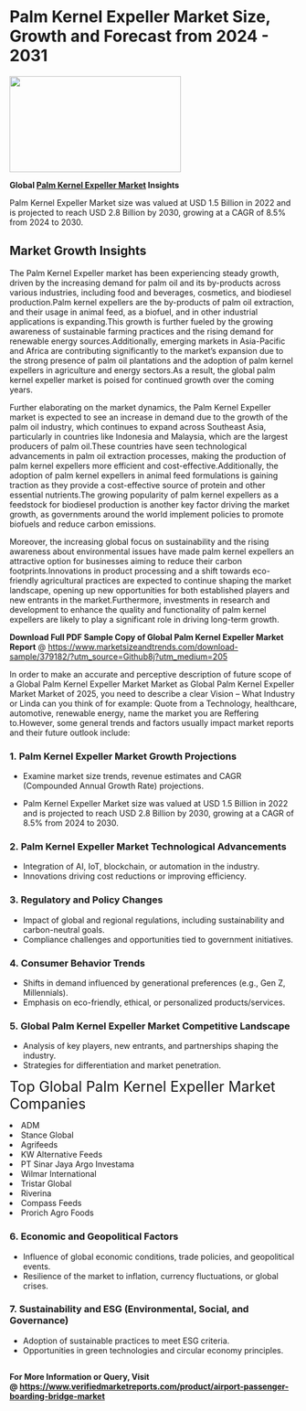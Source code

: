 <H1>Palm Kernel Expeller Market Size, Growth and Forecast from 2024 - 2031</H1><img class="aligncenter size-medium wp-image-584254" src="https://thirdeyenews.in/wp-content/uploads/2024/09/Global-Market-Research-300x168.jpeg" alt="" width="300" height="168" /><p><strong>Global&nbsp;<a href="https://www.marketsizeandtrends.com/download-sample/379182/?utm_source=Github8j?utm_medium=205">Palm Kernel Expeller Market</a> Insights</strong></p><p>Palm Kernel Expeller Market size was valued at USD 1.5 Billion in 2022 and is projected to reach USD 2.8 Billion by 2030, growing at a CAGR of 8.5% from 2024 to 2030.</p><p><h2>Market Growth Insights</h2> <p>The Palm Kernel Expeller market has been experiencing steady growth, driven by the increasing demand for palm oil and its by-products across various industries, including food and beverages, cosmetics, and biodiesel production.Palm kernel expellers are the by-products of palm oil extraction, and their usage in animal feed, as a biofuel, and in other industrial applications is expanding.This growth is further fueled by the growing awareness of sustainable farming practices and the rising demand for renewable energy sources.Additionally, emerging markets in Asia-Pacific and Africa are contributing significantly to the market’s expansion due to the strong presence of palm oil plantations and the adoption of palm kernel expellers in agriculture and energy sectors.As a result, the global palm kernel expeller market is poised for continued growth over the coming years.</p> <p>Further elaborating on the market dynamics, the Palm Kernel Expeller market is expected to see an increase in demand due to the growth of the palm oil industry, which continues to expand across Southeast Asia, particularly in countries like Indonesia and Malaysia, which are the largest producers of palm oil.These countries have seen technological advancements in palm oil extraction processes, making the production of palm kernel expellers more efficient and cost-effective.Additionally, the adoption of palm kernel expellers in animal feed formulations is gaining traction as they provide a cost-effective source of protein and other essential nutrients.The growing popularity of palm kernel expellers as a feedstock for biodiesel production is another key factor driving the market growth, as governments around the world implement policies to promote biofuels and reduce carbon emissions.</p> <p>Moreover, the increasing global focus on sustainability and the rising awareness about environmental issues have made palm kernel expellers an attractive option for businesses aiming to reduce their carbon footprints.Innovations in product processing and a shift towards eco-friendly agricultural practices are expected to continue shaping the market landscape, opening up new opportunities for both established players and new entrants in the market.Furthermore, investments in research and development to enhance the quality and functionality of palm kernel expellers are likely to play a significant role in driving long-term growth.</p> <p><span class=""><strong>Download Full PDF Sample Copy of Global Palm Kernel Expeller Market Report</strong> @ <a href="https://www.marketsizeandtrends.com/download-sample/379182/?utm_source=Github8j?utm_medium=205" target="_blank">https://www.marketsizeandtrends.com/download-sample/379182/?utm_source=Github8j?utm_medium=205</a></span></p><p>In order to make an accurate and perceptive description of future scope of a Global&nbsp;Palm Kernel Expeller Market Market as Global&nbsp;Palm Kernel Expeller Market Market of 2025, you need to describe a clear Vision &ndash; What Industry or Linda can you think of for example: Quote from a Technology, healthcare, automotive, renewable energy, name the market you are Reffering to.However, some general trends and factors usually impact market reports and their future outlook include:</p><h3>1.&nbsp;<strong>Palm Kernel Expeller Market Growth Projections</strong></h3><ul><li>Examine market size trends, revenue estimates and CAGR (Compounded Annual Growth Rate) projections.</li><li><p>Palm Kernel Expeller Market size was valued at USD 1.5 Billion in 2022 and is projected to reach USD 2.8 Billion by 2030, growing at a CAGR of 8.5% from 2024 to 2030.</p></li></ul><h3>2.&nbsp;<strong>Palm Kernel Expeller Market Technological Advancements</strong></h3><ul><li>Integration of AI, IoT, blockchain, or automation in the industry.</li><li>Innovations driving cost reductions or improving efficiency.</li></ul><h3>3.&nbsp;<strong>Regulatory and Policy Changes</strong></h3><ul><li>Impact of global and regional regulations, including sustainability and carbon-neutral goals.</li><li>Compliance challenges and opportunities tied to government initiatives.</li></ul><h3>4.&nbsp;<strong>Consumer Behavior Trends</strong></h3><ul><li>Shifts in demand influenced by generational preferences (e.g., Gen Z, Millennials).</li><li>Emphasis on eco-friendly, ethical, or personalized products/services.</li></ul><h3>5.&nbsp;<strong>Global Palm Kernel Expeller Market Competitive Landscape</strong></h3><ul><li>Analysis of key players, new entrants, and partnerships shaping the industry.</li><li>Strategies for differentiation and market penetration.</li></ul><p data-pm-slice="1 1 []"><span style="color: inherit; font-family: inherit; font-size: 25px;">Top Global Palm Kernel Expeller Market Companies</span></p><div class="" data-test-id=""><p><li>ADM</li><li> Stance Global</li><li> Agrifeeds</li><li> KW Alternative Feeds</li><li> PT Sinar Jaya Argo Investama</li><li> Wilmar International</li><li> Tristar Global</li><li> Riverina</li><li> Compass Feeds</li><li> Prorich Agro Foods</li></p></div><h3>6.&nbsp;<strong>Economic and Geopolitical Factors</strong></h3><ul><li>Influence of global economic conditions, trade policies, and geopolitical events.</li><li>Resilience of the market to inflation, currency fluctuations, or global crises.</li></ul><h3>7.&nbsp;<strong>Sustainability and ESG (Environmental, Social, and Governance)</strong></h3><ul><li>Adoption of sustainable practices to meet ESG criteria.</li><li>Opportunities in green technologies and circular economy principles.</li></ul><h2><strong style="font-size: 14px;">For More Information or Query, Visit @&nbsp;</strong><a style="background-color: #ffffff; font-size: 14px;" href="https://www.marketsizeandtrends.com/report/palm-kernel-expeller-market/" target="_blank">https://www.verifiedmarketreports.com/product/airport-passenger-boarding-bridge-market</a></h2>